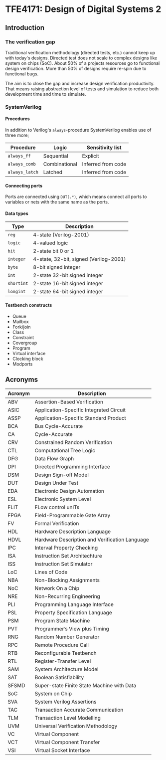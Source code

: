 TFE4171: Design of Digital Systems 2
==============================

Introduction
-----------------
### The verification gap
Traditional verification methodology (directed tests, etc.) cannot keep up with today's designs. Directed test does not scale to complex designs like system on chips (SoC). About 50% of a projects resources go to functional design verification. More than 50% of designs require re-spin due to functional bugs.

The aim is to close the gap and increase design verification productivity. That means raising abstraction level of tests and simulation to reduce both development time and time to simulate.

### SystemVerilog
#### Procedures
In addition to Verilog's `always`-procedure SystemVerilog enables use of three more;

|Procedure	  	  |Logic			       |Sensitivity list|
|---------------|---------------|----------------
|`always_ff`	   |Sequential		   |Explicit
|`always_comb`	 |Combinational	 |Inferred from code
|`always_latch`	|Latched		      |Inferred from code

#### Connecting ports
Ports are connected using `DUT(.*)`, which means connect all ports to variables or nets with the same name as the ports.

#### Data types
|Type		     |Description
|-----------|-----------
|`reg`		    |4-state (Verilog-2001)
|`logic`	   |4-valued logic
|`bit`		    |2-state bit 0 or 1
|`integer`	 |4-state, 32-bit, signed (Verilog-2001)
|`byte`		   |8-bit signed integer
|`int`		    |2-state 32-bit signed integer
|`shortint`	|2-state 16-bit signed integer
|`longint`	 |2-state 64-bit signed integer

#### Testbench constructs

 - Queue
 - Mailbox
 - Fork/join
 - Class
 - Constraint
 - Covergroup
 - Program
 - Virtual interface
 - Clocking block
 - Modports

Acronyms
-------------
|Acronym|Description              			
|-------|----------------------------
|ABV	|Assertion-Based Verification
|ASIC|Application-Specific Integrated Circuit
|ASSP|Application-Specific Standard Product
|BCA	|Bus Cycle-Accurate
|CA 	|Cycle-Accurate
|CRV	|Constrained Random Verification
|CTL	|Computational Tree Logic
|DFG	|Data Flow Graph
|DPI	|Directed Programming Interface
|DSM	|Design Sign-off Model
|DUT	|Design Under Test
|EDA	|Electronic Design Automation
|ESL	|Electronic System Level
|FLIT|FLow control unITs
|FPGA|Field-Programmable Gate Array
|FV 	|Formal Verification
|HDL	|Hardware Description Language
|HDVL|Hardware Description and Verification Language
|IPC	|Interval Property Checking
|ISA	|Instruction Set Architechture
|ISS	|Instruction Set Simulator
|LoC	|Lines of Code
|NBA	|Non-Blocking Assignments
|NoC	|Network On a Chip
|NRE	|Non-Recurring Engineering
|PLI	|Programming Language Interface
|PSL	|Property Specification Language
|PSM	|Program State Machine
|PVT	|Programmer’s View plus Timing
|RNG	|Random Number Generator
|RPC	|Remote Procedure Call
|RTB	|Reconfigurable Testbench
|RTL	|Register-Transfer Level
|SAM	|System Architecture Model
|SAT	|Boolean Satisfiability
|SFSMD|Super-state Finite State Machine with Data
|SoC	|System on Chip
|SVA	|System Verilog Assertions
|TAC	|Transaction Accurate Communication
|TLM	|Transaction Level Modelling
|UVM	|Universal Verification Methodology
|VC		|Virtual Component
|VCT	|Virtual Component Transfer
|VSI	|Virtual Socket Interface

